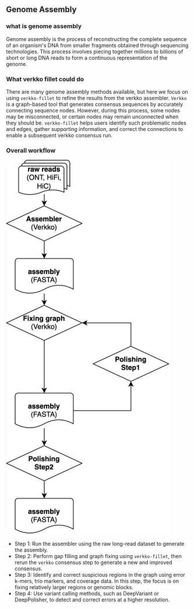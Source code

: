 ## Genome Assembly

### what is genome assembly
Genome assembly is the process of reconstructing the complete sequence of an organism's DNA from smaller fragments obtained through sequencing technologies. This process involves piecing together millions to billions of short or long DNA reads to form a continuous representation of the genome.

### What verkko fillet could do
There are many genome assembly methods available, but here we focus on using `verkko-fillet` to refine the results from the verkko assembler. `Verkko` is a graph-based tool that generates consensus sequences by accurately connecting sequence nodes. However, during this process, some nodes may be misconnected, or certain nodes may remain unconnected when they should be. `verkko-fillet` helps users identify such problematic nodes and edges, gather supporting information, and correct the connections to enable a subsequent verkko consensus run.

### Overall workflow
![overallworkflow](../../src/verkkofillet/data/test_giraffe/fig/giraffe_complete_verkko-genomeassembly.drawio.svg)

* Step 1: Run the assembler using the raw long-read dataset to generate the assembly.
* Step 2: Perform gap filling and graph fixing using `verkko-fillet`, then rerun the `verkko` consensus step to generate a new and improved consensus.
* Step 3: Identify and correct suspicious regions in the graph using error k-mers, trio markers, and coverage data. In this step, the focus is on fixing relatively larger regions or genomic blocks.
* Step 4: Use variant calling methods, such as DeepVariant or DeepPolisher, to detect and correct errors at a higher resolution.
